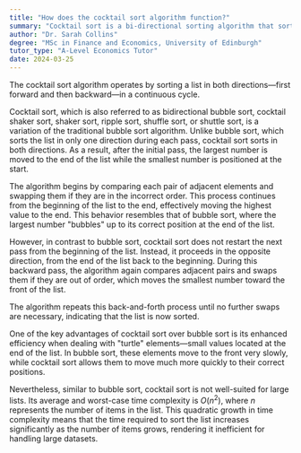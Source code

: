 ```yaml
---
title: "How does the cocktail sort algorithm function?"
summary: "Cocktail sort is a bi-directional sorting algorithm that sorts a list by alternating between forward and backward passes in a continuous cycle until the list is sorted."
author: "Dr. Sarah Collins"
degree: "MSc in Finance and Economics, University of Edinburgh"
tutor_type: "A-Level Economics Tutor"
date: 2024-03-25
---
```


The cocktail sort algorithm operates by sorting a list in both directions—first forward and then backward—in a continuous cycle.

Cocktail sort, which is also referred to as bidirectional bubble sort, cocktail shaker sort, shaker sort, ripple sort, shuffle sort, or shuttle sort, is a variation of the traditional bubble sort algorithm. Unlike bubble sort, which sorts the list in only one direction during each pass, cocktail sort sorts in both directions. As a result, after the initial pass, the largest number is moved to the end of the list while the smallest number is positioned at the start.

The algorithm begins by comparing each pair of adjacent elements and swapping them if they are in the incorrect order. This process continues from the beginning of the list to the end, effectively moving the highest value to the end. This behavior resembles that of bubble sort, where the largest number "bubbles" up to its correct position at the end of the list.

However, in contrast to bubble sort, cocktail sort does not restart the next pass from the beginning of the list. Instead, it proceeds in the opposite direction, from the end of the list back to the beginning. During this backward pass, the algorithm again compares adjacent pairs and swaps them if they are out of order, which moves the smallest number toward the front of the list.

The algorithm repeats this back-and-forth process until no further swaps are necessary, indicating that the list is now sorted.

One of the key advantages of cocktail sort over bubble sort is its enhanced efficiency when dealing with "turtle" elements—small values located at the end of the list. In bubble sort, these elements move to the front very slowly, while cocktail sort allows them to move much more quickly to their correct positions.

Nevertheless, similar to bubble sort, cocktail sort is not well-suited for large lists. Its average and worst-case time complexity is $O(n^2)$, where $n$ represents the number of items in the list. This quadratic growth in time complexity means that the time required to sort the list increases significantly as the number of items grows, rendering it inefficient for handling large datasets.
    